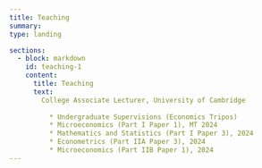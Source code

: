```yaml
---
title: Teaching 
summary: 
type: landing

sections:
  - block: markdown
    id: teaching-1
    content:  
      title: Teaching
      text: 
        College Associate Lecturer, University of Cambridge
        
          * Undergraduate Supervisions (Economics Tripos)
          * Microeconomics (Part I Paper 1), MT 2024
          * Mathematics and Statistics (Part I Paper 3), 2024
          * Econometrics (Part IIA Paper 3), 2024
          * Microeconomics (Part IIB Paper 1), 2024
---
```

